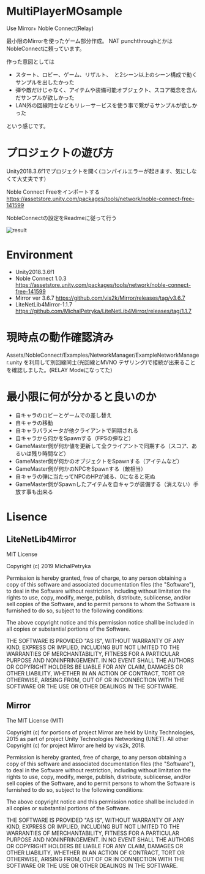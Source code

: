 # MultiPlayerMOsample
Use Mirror+ Noble Connect(Relay)

最小限のMirrorを使ったゲーム部分作成。
NAT punchthroughとかはNobleConnectに頼っています。

作った意図としては
- スタート、ロビー、ゲーム、リザルト、　と2シーン以上のシーン構成で動くサンプルを出したかった
- 弾や敵だけじゃなく、アイテムや装備可能オブジェクト、スコア概念を含んだサンプルが欲しかった
- LAN外の回線同士などもリレーサービスを使う事で繋がるサンプルが欲しかった

という感じです。


# プロジェクトの遊び方
Unity2018.3.6f1でプロジェクトを開く(コンパイルエラーが起きます、気にしなくて大丈夫です）

Noble Connect Freeをインポートする
https://assetstore.unity.com/packages/tools/network/noble-connect-free-141599

NobleConnectの設定をReadmeに従って行う

![result](https://github.com/neon-izm/NobleConnectMirrorSample/blob/master/DocImage/Sample.gif?raw=true)



# Environment
- Unity2018.3.6f1
- Noble Connect 1.0.3 https://assetstore.unity.com/packages/tools/network/noble-connect-free-141599
- Mirror ver 3.6.7 https://github.com/vis2k/Mirror/releases/tag/v3.6.7
- LiteNetLib4Mirror-1.1.7 https://github.com/MichalPetryka/LiteNetLib4Mirror/releases/tag/1.1.7

# 現時点の動作確認済み
Assets/NobleConnect/Examples/NetworkManager/ExampleNetworkManager.unity
を利用して別回線同士(光回線とMVNO テザリング)で接続が出来ることを確認しました。(RELAY Modeになってた)

# 最小限に何が分かると良いのか
- 自キャラのロビーとゲームでの差し替え
- 自キャラの移動
- 自キャラパラメータが他クライアントで同期される
- 自キャラから何かをSpawnする（FPSの弾など）
- GameMaster側が何か値を更新して全クライアントで同期する（スコア、あるいは残り時間など）
- GameMaster側が何かのオブジェクトをSpawnする（アイテムなど）
- GameMaster側が何かのNPCをSpawnする（敵相当）
- 自キャラの弾に当たってNPCのHPが減る、0になると死ぬ
- GameMaster側がSpawnしたアイテムを自キャラが装備する（消えない）手放す事も出来る


# Lisence

## LiteNetLib4Mirror
MIT License

Copyright (c) 2019 MichalPetryka

Permission is hereby granted, free of charge, to any person obtaining a copy
of this software and associated documentation files (the "Software"), to deal
in the Software without restriction, including without limitation the rights
to use, copy, modify, merge, publish, distribute, sublicense, and/or sell
copies of the Software, and to permit persons to whom the Software is
furnished to do so, subject to the following conditions:

The above copyright notice and this permission notice shall be included in all
copies or substantial portions of the Software.

THE SOFTWARE IS PROVIDED "AS IS", WITHOUT WARRANTY OF ANY KIND, EXPRESS OR
IMPLIED, INCLUDING BUT NOT LIMITED TO THE WARRANTIES OF MERCHANTABILITY,
FITNESS FOR A PARTICULAR PURPOSE AND NONINFRINGEMENT. IN NO EVENT SHALL THE
AUTHORS OR COPYRIGHT HOLDERS BE LIABLE FOR ANY CLAIM, DAMAGES OR OTHER
LIABILITY, WHETHER IN AN ACTION OF CONTRACT, TORT OR OTHERWISE, ARISING FROM,
OUT OF OR IN CONNECTION WITH THE SOFTWARE OR THE USE OR OTHER DEALINGS IN THE
SOFTWARE.

## Mirror
The MIT License (MIT)

Copyright (c) for portions of project Mirror are held by Unity Technologies, 2015 as part of project Unity Technologies Networking (UNET).
All other Copyright (c) for project Mirror are held by vis2k, 2018.

Permission is hereby granted, free of charge, to any person obtaining a copy
of this software and associated documentation files (the "Software"), to deal
in the Software without restriction, including without limitation the rights
to use, copy, modify, merge, publish, distribute, sublicense, and/or sell
copies of the Software, and to permit persons to whom the Software is
furnished to do so, subject to the following conditions:

The above copyright notice and this permission notice shall be included in
all copies or substantial portions of the Software.

THE SOFTWARE IS PROVIDED "AS IS", WITHOUT WARRANTY OF ANY KIND, EXPRESS OR
IMPLIED, INCLUDING BUT NOT LIMITED TO THE WARRANTIES OF MERCHANTABILITY,
FITNESS FOR A PARTICULAR PURPOSE AND NONINFRINGEMENT. IN NO EVENT SHALL THE
AUTHORS OR COPYRIGHT HOLDERS BE LIABLE FOR ANY CLAIM, DAMAGES OR OTHER
LIABILITY, WHETHER IN AN ACTION OF CONTRACT, TORT OR OTHERWISE, ARISING FROM,
OUT OF OR IN CONNECTION WITH THE SOFTWARE OR THE USE OR OTHER DEALINGS IN
THE SOFTWARE.
